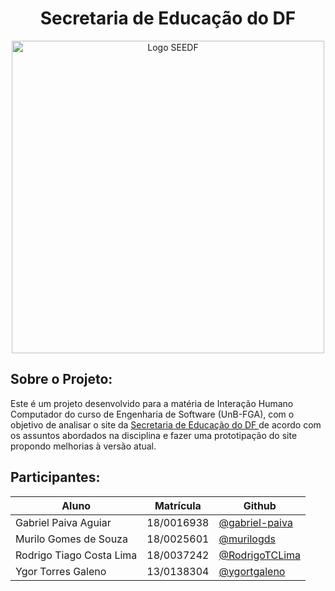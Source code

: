 <h1 align="center"> Secretaria de Educação do DF </h1>

<div align="center" >
<img src="https://3.bp.blogspot.com/-dunwJ6pakO8/WAaq2Jx1ZMI/AAAAAAAAzOc/kET1NLGMMsUA52tW-4B_v_w-aDSdI7kIACLcB/s1600/Bandeira-do-distrito-federal-3.jpg" alt="Logo SEEDF" width="500" />
</div>

## Sobre o Projeto:
Este é um projeto desenvolvido para a matéria de Interação Humano Computador do curso de Engenharia de Software (UnB-FGA), com o objetivo de analisar o site da <a href="http://www.educacao.df.gov.br/"> Secretaria de Educação do DF </a> de acordo com os assuntos abordados na disciplina e fazer uma prototipação do site propondo melhorias à versão atual.

## Participantes:

|Aluno|Matrícula|Github|
|-----|---------|------|
|Gabriel Paiva Aguiar|18/0016938|[@gabriel-paiva](https://github.com/gabriel-paiva)|
|Murilo Gomes de Souza|18/0025601|[@murilogds](https://github.com/murilogds)|
|Rodrigo Tiago Costa Lima|18/0037242|[@RodrigoTCLima](https://github.com/rodrigotclima)
|Ygor Torres Galeno|13/0138304|[@ygortgaleno](https://github.com/ygortgaleno)